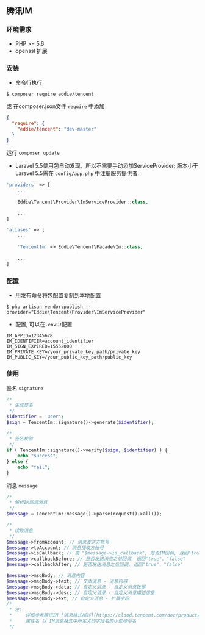 ## 腾讯IM ##

### 环境需求

- PHP >= 5.6
- openssl 扩展



### 安装

+ 命令行执行

```shell
$ composer require eddie/tencent
```
或 在composer.json文件 `require` 中添加 

```json
{
  "require": {
    "eddie/tencent": "dev-master"
  }
}
```

运行 ```composer update```


+ Laravel 5.5使用包自动发现，所以不需要手动添加ServiceProvider; 版本小于Laravel 5.5需在 `config/app.php` 中注册服务提供者:

```php
'providers' => [
    ...
    
    Eddie\Tencent\Provider\ImServiceProvider::class,
    
    ...
]

'aliases' => [
    ...
    
    'TencentIm' => Eddie\Tencent\Facade\Im::class,
    
    ...
]
```



### 配置

+ 用发布命令将包配置复制到本地配置

```shell
$ php artisan vendor:publish --provider="Eddie\Tencent\Provider\ImServiceProvider"
```

+ 配置, 可以在`.env`中配置

```shell
IM_APPID=12345678
IM_IDENTIFIER=account_identifier
IM_SIGN_EXPIRED=15552000
IM_PRIVATE_KEY=/your_private_key_path/private_key
IM_PUBLIC_KEY=/your_public_key_path/public_key
```


### 使用

签名 `signature` 
```php
/*
 * 生成签名
 */
$identifier = 'user';
$sign = TencentIm::signature()->generate($identifier);

/*
 * 签名校验
 */
if ( TencentIm::signature()->verify($sign, $identifier) ) {
    echo "success";
} else {
    echo "fail";
}
```

消息 `message`
```php
/*
 * 解析IM回调消息
 */
$message = TencentIm::message()->parse(request()->all());

/*
 * 读取消息
 */
$message->fromAccount; // 消息发送方帐号
$message->toAccount; // 消息接收方帐号
$message->isCallback; // 或 "$message->is_callback", 是否IM回调, 返回"true"、"false"
$message->callbackBefore; // 是否发送消息之前回调, 返回"true"、"false"
$message->callbackAfter; // 是否发送消息之后回调, 返回"true"、"false"

$message->msgBody; // 消息内容
$message->msgBody->text; // 文本消息 - 消息内容
$message->msgBody->data; // 自定义消息 - 自定义消息数据
$message->msgBody->desc; // 自定义消息 - 自定义消息描述信息
$message->msgBody->ext; // 自定义消息 - 扩展字段
/*
 * 注:
 *     详细参考腾讯IM [消息格式描述](https://cloud.tencent.com/doc/product/269/%E6%B6%88%E6%81%AF%E6%A0%BC%E5%BC%8F%E6%8F%8F%E8%BF%B0)
 *     属性名 以 IM消息格式中所定义的字段名的小驼峰命名
 */
```